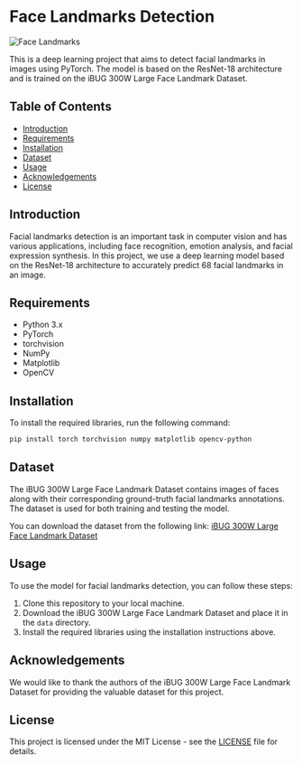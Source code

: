 # Face Landmarks Detection

![Face Landmarks](images/face_landmarks.png)

This is a deep learning project that aims to detect facial landmarks in images using PyTorch. The model is based on the ResNet-18 architecture and is trained on the iBUG 300W Large Face Landmark Dataset.

## Table of Contents
- [Introduction](#introduction)
- [Requirements](#requirements)
- [Installation](#installation)
- [Dataset](#dataset)
- [Usage](#usage)
- [Acknowledgements](#acknowledgements)
- [License](#license)

## Introduction

Facial landmarks detection is an important task in computer vision and has various applications, including face recognition, emotion analysis, and facial expression synthesis. In this project, we use a deep learning model based on the ResNet-18 architecture to accurately predict 68 facial landmarks in an image.

## Requirements

- Python 3.x
- PyTorch
- torchvision
- NumPy
- Matplotlib
- OpenCV

## Installation

To install the required libraries, run the following command:

```bash
pip install torch torchvision numpy matplotlib opencv-python
```

## Dataset

The iBUG 300W Large Face Landmark Dataset contains images of faces along with their corresponding ground-truth facial landmarks annotations. The dataset is used for both training and testing the model.

You can download the dataset from the following link: [iBUG 300W Large Face Landmark Dataset](http://dlib.net/files/data/ibug_300W_large_face_landmark_dataset.tar.gz)

## Usage

To use the model for facial landmarks detection, you can follow these steps:

1. Clone this repository to your local machine.
2. Download the iBUG 300W Large Face Landmark Dataset and place it in the `data` directory.
3. Install the required libraries using the installation instructions above.



## Acknowledgements

We would like to thank the authors of the iBUG 300W Large Face Landmark Dataset for providing the valuable dataset for this project.

## License

This project is licensed under the MIT License - see the [LICENSE](LICENSE) file for details.